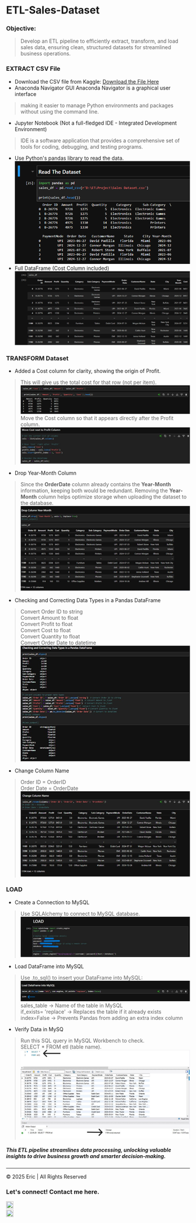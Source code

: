 # ETL-Sales-Dataset
### Objective:
> Develop an ETL pipeline to efficiently extract, transform, and load sales data, ensuring clean, structured datasets for streamlined business operations.  

### EXTRACT CSV File
- Download the CSV file from Kaggle: [Download the File Here](https://www.kaggle.com/datasets/shantanugarg274/sales-dataset)
- Anaconda Navigator GUI  Anaconda Navigator is a graphical user interface
> making it easier to manage Python environments and packages without using the command line.
- Jupyter Notebook (Not a full-fledged IDE - Integrated Development Environment)
> IDE is a software application that provides a comprehensive set of tools for coding, debugging, and testing programs.
- Use Python's pandas library to read the data.
![Read CSV](https://github.com/EricDataAnalyst/ETL-Sales-Dataset/blob/main/Read%20CSV.png)
- Full DataFrame (Cost Column included)
![DataFrame](https://github.com/EricDataAnalyst/ETL-Sales-Dataset/blob/main/Full%20Dataset.png)

### TRANSFORM Dataset
- Added a Cost column for clarity, showing the origin of Profit.
> This will give us the total cost for that row (not per item).
![Cost Column](https://github.com/EricDataAnalyst/ETL-Sales-Dataset/blob/main/Cost.png)
> Move the Cost column so that it appears directly after the Profit column.
![Move Column](https://github.com/EricDataAnalyst/ETL-Sales-Dataset/blob/main/Move%20cost%20next%20to%20profit.JPG)
- Drop Year-Month Column
> Since the **OrderDate** column already contains the **Year-Month** information, keeping both would be redundant. Removing the **Year-Month** column helps optimize storage when uploading the dataset to the database.
![Drop Y-M col](https://github.com/EricDataAnalyst/ETL-Sales-Dataset/blob/main/Drop%20Y-M%20col.JPG)
- Checking and Correcting Data Types in a Pandas DataFrame
> Convert Order ID to string<br>
> Convert Amount to float<br>
> Convert Profit to float<br>
> Convert Cost to float<br>
> Convert Quantity to float<br>
> Convert Order Date to datetime
![Convert](https://github.com/EricDataAnalyst/ETL-Sales-Dataset/blob/main/change%20data%20type.JPG)
- Change Column Name
> Order ID = OrderID<br>
> Order Date = OrderDate
![Column Name](https://github.com/EricDataAnalyst/ETL-Sales-Dataset/blob/main/column%20name.JPG)
### LOAD
- Create a Connection to MySQL
> Use SQLAlchemy to connect to MySQL database.
![Create Connection](https://github.com/EricDataAnalyst/ETL-Sales-Dataset/blob/main/create%20connection.JPG)
- Load DataFrame into MySQL
> Use .to_sql() to insert your DataFrame into MySQL:
![Load to MySQL](https://github.com/EricDataAnalyst/ETL-Sales-Dataset/blob/main/load%20record.JPG)
> sales_table → Name of the table in MySQL  
> if_exists= 'replace' → Replaces the table if it already exists  
> index=False → Prevents Pandas from adding an extra index column
- Verify Data in MySQ
> Run this SQL query in MySQL Workbench to check.  
 > SELECT * FROM etl (table name).
![Check MySQL](https://github.com/EricDataAnalyst/ETL-Sales-Dataset/blob/main/check%20dataframe.JPG)

##### This ETL pipeline streamlines data processing, unlocking valuable insights to drive business growth and smarter decision-making.

---

<p align="left">
  © 2025 Eric | All Rights Reserved
  
  ### Let's connect! Contact me here.

  <a href="https://www.linkedin.com/in/eric-va/">
    <img src="https://cdn.jsdelivr.net/gh/devicons/devicon/icons/linkedin/linkedin-original.svg" width="20" height="20">
  </a>
  <br>
  <a href="mailto:erdejesus1994@gmail.com">
    <img src="https://cdn.jsdelivr.net/gh/devicons/devicon/icons/google/google-original.svg" width="20" height="20">
  </a>
</p>
